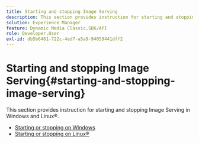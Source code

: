 ```yaml
---
title: Starting and stopping Image Serving
description: This section provides instruction for starting and stopping Image Serving in Windows and Linux®.
solution: Experience Manager
feature: Dynamic Media Classic,SDK/API
role: Developer,User
exl-id: db5b6461-722c-4ed7-a5a9-94059441dff2
---
```

# Starting and stopping Image Serving{#starting-and-stopping-image-serving}

This section provides instruction for starting and stopping Image Serving in Windows and Linux®.

* [Starting or stopping on Windows](t-startstop-windows.md)
* [Starting or stopping on Linux®](t-startstop-linux.md)
